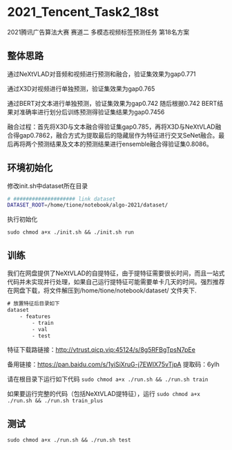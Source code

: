 # 2021_Tencent_Task2_18st

2021腾讯广告算法大赛 赛道二 多模态视频标签预测任务 第18名方案

## 整体思路

通过NeXtVLAD对音频和视频进行预测和融合，验证集效果为gap0.771

通过X3D对视频进行单独预测，验证集效果为gap0.765

通过BERT对文本进行单独预测，验证集效果为gap0.742
随后根据0.742 BERT结果对准确率进行划分后训练预测得验证集结果为gap0.7456

融合过程：首先将X3D与文本融合得验证集gap0.785，再将X3D与NeXtVLAD融合得gap0.7862，融合方式为提取最后的隐藏层作为特征进行交叉SeNet融合。最后再将两个预测结果及文本的预测结果进行ensemble融合得验证集0.8086。

## 环境初始化

修改init.sh中dataset所在目录

```bash
# #################### link dataset
DATASET_ROOT=/home/tione/notebook/algo-2021/dataset/
```

执行初始化

`sudo chmod a+x ./init.sh && ./init.sh run`

## 训练

我们在网盘提供了NeXtVLAD的自提特征，由于提特征需要很长时间，而且一站式代码并未实现并行处理，如果自己运行提特征可能需要单卡几天的时间。强烈推荐在网盘下载，将文件解压到/home/tione/notebook/dataset/ 文件夹下.

```txt
# 放置特征后目录如下
dataset
    - features
        - train
        - val
        - test
```

特征下载路链接：<http://vtrust.qicp.vip:45124/s/8g5RFBgTpsN7pEe>

备用链接：<https://pan.baidu.com/s/1yiSiXruG-j7EWIX75vTjpA> 提取码：6ylh

请在根目录下运行如下代码
`sudo chmod a+x ./run.sh && ./run.sh train`

如果要运行完整的代码（包括NeXtVLAD提特征），运行
`sudo chmod a+x ./run.sh && ./run.sh train_plus`

## 测试

`sudo chmod a+x ./run.sh && ./run.sh test`
